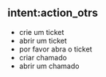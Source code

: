 ## intent:action_otrs
- crie um ticket
- abrir um ticket
- por favor abra o ticket
- criar chamado
- abrir um chamado